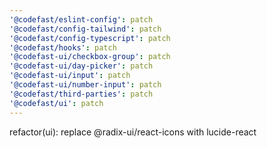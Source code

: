 ```yaml
---
'@codefast/eslint-config': patch
'@codefast/config-tailwind': patch
'@codefast/config-typescript': patch
'@codefast/hooks': patch
'@codefast-ui/checkbox-group': patch
'@codefast-ui/day-picker': patch
'@codefast-ui/input': patch
'@codefast-ui/number-input': patch
'@codefast/third-parties': patch
'@codefast/ui': patch
---
```


refactor(ui): replace @radix-ui/react-icons with lucide-react
